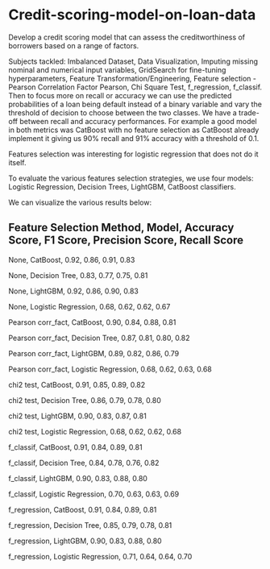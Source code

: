 # Credit-scoring-model-on-loan-data

Develop a credit scoring model that can assess the creditworthiness of borrowers based on a range of factors.

Subjects tackled: Imbalanced Dataset, Data Visualization, Imputing missing nominal and numerical input variables, GridSearch for fine-tuning hyperparameters, Feature Transformation/Engineering, Feature selection - Pearson Correlation Factor Pearson, Chi Square Test, f_regression, f_classif. Then to focus more on recall or accuracy we can use the predicted probabilities of a loan being default instead of a binary variable and vary the threshold of decision to choose between the two classes. We have a trade-off between recall and accuracy performances. For example a good model in both metrics was CatBoost with no feature selection as CatBoost already implement it giving us 90% recall and 91% accuracy with a threshold of 0.1.

Features selection was interesting for logistic regression that does not do it itself.

To evaluate the various features selection strategies, we use four models: Logistic Regression, Decision Trees, LightGBM, CatBoost classifiers.

We can visualize the various results below:

Feature Selection Method, Model,  Accuracy Score, F1 Score, Precision Score,  Recall Score
------------------------------------------------------------------------------------------
None, CatBoost, 0.92, 0.86, 0.91, 0.83

None, Decision Tree,  0.83, 0.77, 0.75, 0.81

None, LightGBM, 0.92, 0.86, 0.90, 0.83

None, Logistic Regression,  0.68, 0.62, 0.62,  0.67

Pearson corr_fact,  CatBoost, 0.90, 0.84, 0.88, 0.81

Pearson corr_fact,  Decision Tree,  0.87, 0.81, 0.80, 0.82

Pearson corr_fact,  LightGBM, 0.89, 0.82,  0.86, 0.79

Pearson corr_fact,  Logistic Regression,  0.68, 0.62, 0.63, 0.68

chi2 test,  CatBoost, 0.91, 0.85, 0.89, 0.82

chi2 test,  Decision Tree,  0.86, 0.79, 0.78, 0.80

chi2 test,  LightGBM, 0.90, 0.83, 0.87, 0.81

chi2 test,  Logistic Regression,  0.68, 0.62, 0.62, 0.68

f_classif,  CatBoost, 0.91, 0.84, 0.89, 0.81

f_classif,  Decision Tree,  0.84, 0.78, 0.76, 0.82

f_classif,  LightGBM, 0.90, 0.83,  0.88, 0.80

f_classif,  Logistic Regression,  0.70, 0.63, 0.63, 0.69

f_regression, CatBoost, 0.91, 0.84, 0.89, 0.81

f_regression, Decision Tree,  0.85, 0.79, 0.78, 0.81

f_regression, LightGBM, 0.90, 0.83,  0.88, 0.80

f_regression, Logistic Regression,  0.71, 0.64, 0.64, 0.70

